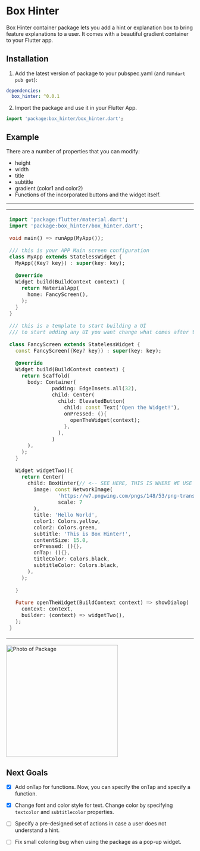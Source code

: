 
# Box Hinter

Box Hinter container package lets you add a hint or explanation box to bring feature explanations to a user. It comes with a beautiful gradient container to your Flutter app.

## Installation

1. Add the latest version of package to your pubspec.yaml (and run`dart pub get`):
```yaml
dependencies:
  box_hinter: ^0.0.1
```
2. Import the package and use it in your Flutter App.
```dart
import 'package:box_hinter/box_hinter.dart';
```

## Example
There are a number of properties that you can modify:

- height
- width
- title
- subtitle
- gradient (color1 and color2)
- Functions of the incorporated buttons and the widget itself.

<hr>

<table>
<tr>
<td>

```dart
import 'package:flutter/material.dart';
import 'package:box_hinter/box_hinter.dart';

void main() => runApp(MyApp());

/// this is your APP Main screen configuration
class MyApp extends StatelessWidget {
  MyApp({Key? key}) : super(key: key);

  @override
  Widget build(BuildContext context) {
    return MaterialApp(
      home: FancyScreen(),
    );
  }
}

/// this is a template to start building a UI
/// to start adding any UI you want change what comes after the [ body: ] tag below

class FancyScreen extends StatelessWidget {
  const FancyScreen({Key? key}) : super(key: key);

  @override
  Widget build(BuildContext context) {
    return Scaffold(
      body: Container(
              padding: EdgeInsets.all(32),
              child: Center(
                child: ElevatedButton(
                  child: const Text('Open the Widget!'),
                  onPressed: (){
                    openTheWidget(context);
                  },
                ),
              )
      ),
    );
  }

  Widget widgetTwo(){
    return Center(
      child: BoxHinter(// <-- SEE HERE, THIS IS WHERE WE USE OUR BOX
        image: const NetworkImage( 
                'https://w7.pngwing.com/pngs/148/53/png-transparent-call-centre-customer-service-graphics-callcenteragent-call-center-man-comics-child-face.png',
                scale: 7
        ),
        title: 'Hello World',
        color1: Colors.yellow,
        color2: Colors.green,
        subtitle: 'This is Box Hinter!',
        contentSize: 15.0,
        onPressed: (){},
        onTap: (){},
        titleColor: Colors.black,
        subtitleColor: Colors.black,
      ),
    );

  }

  Future openTheWidget(BuildContext context) => showDialog(
    context: context,
    builder: (context) => widgetTwo(),
  );
}
```

</td>
</tr>
</table>
<img  src="https://raw.githubusercontent.com/RobertronS/box_hinter/master/package_photos/box_hinter.png"  alt="Photo of Package" style="width: 300px; height: auto;">

## Next Goals

- [x] Add onTap for functions.
  Now, you can specify the onTap and specify a function.

- [x] Change font and color style for text.
  Change color by specifying `textcolor` and `subtitlecolor` properties.

- [ ] Specify a pre-designed set of actions in case a user does not understand a hint.

- [ ] Fix small coloring bug when using the package as a pop-up widget. 
